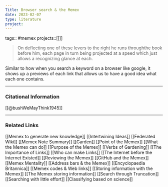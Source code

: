 ```yaml
---
Title: Browser search & the Memex
date: 2023-02-07
type: literature
project:
---
```

tags:: #memex
projects::[[]]

> On deflecting one of these levers to the right he runs throughthe book before him, each page in turn being projected at a speed which just allows a recognizing glance at each.

Similar to how when you search a keyword on a browser like google, it shows up a previews of each link that allows us to have a good idea what each one contains.

---
### Citational Information

[[@bushWeMayThink1945]]

---

### Related Links

[[Memex to generate new knowledge]]
[[Intertwining Ideas]]
[[Federated Wiki]]
[[Memex Note Summary]]
[[Garden]]
[[Point of the Memex]]
[[What the Memex can do]]
[[Purpose of the Memex]]
[[Verbs of Gardening]]
[[The Importance of Links]]
[[Who can make Links]]
[[The Internet before the Internet Existed]]
[[Reviewing the Memex]]
[[GitHub and the Memex]]
[[Memex Mentality]]
[[Address bars & the Memex]]
[[Encyclopaedia Britannica]]
[[Memex codes & Web links]]
[[Storing information with the Memex]]
[[The Memex storing information]]
[[Search through Truncation]]
[[Searching with little effort]]
[[Classifying based on science]]